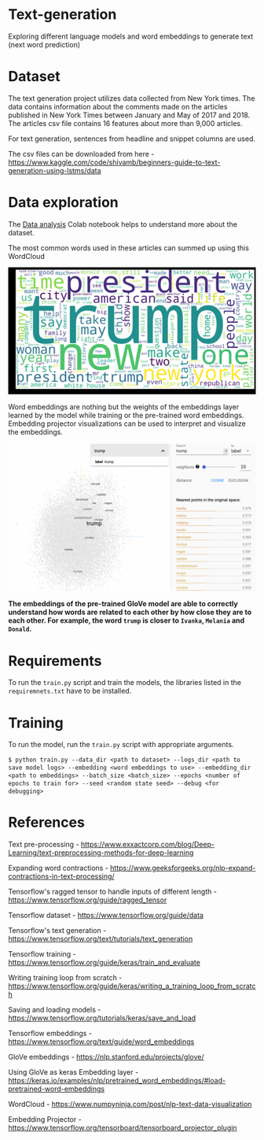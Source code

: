 # Text-generation
Exploring different language models and word embeddings to generate text (next word prediction)

# Dataset
The text generation project utilizes data collected from New York times. The data contains information about the comments made on the articles published in New York Times between January and May of 2017 and 2018. The articles csv file contains 16 features about more than 9,000 articles. 

For text generation, sentences from headline and snippet columns are used.

The csv files can be downloaded from here - https://www.kaggle.com/code/shivamb/beginners-guide-to-text-generation-using-lstms/data

# Data exploration
The [Data analysis](https://colab.research.google.com/drive/1HNRpc6PxcjBO_-swXn2DVgFUwpYtOLN2#scrollTo=TdVxoIfAjCb8) Colab notebook helps to understand more about the dataset.

The most common words used in these articles can summed up using this WordCloud

![WordCloud](/images/wordcloud.png)

Word embeddings are nothing but the weights of the embeddings layer learned by the model while training or the pre-trained word embeddings. Embedding projector visualizations can be used to interpret and visualize the embeddings. 

![Embedding Projector](/images/embedding-projector.png)

**The embeddings of the pre-trained GloVe model are able to correctly understand how words are related to each other by how close they are to each other. For example, the word `trump` is closer to `Ivanka`, `Melania` and `Donald`.**

# Requirements
To run the `train.py` script and train the models, the libraries listed in the `requiremnets.txt` have to be installed.

# Training
To run the model, run the `train.py` script with appropriate arguments.

```
$ python train.py --data_dir <path to dataset> --logs_dir <path to save model logs> --embedding <word embeddings to use> --embedding_dir <path to embeddings> --batch_size <batch_size> --epochs <number of epochs to train for> --seed <random state seed> --debug <for debugging>
```

# References
Text pre-processing - https://www.exxactcorp.com/blog/Deep-Learning/text-preprocessing-methods-for-deep-learning

Expanding word contractions - https://www.geeksforgeeks.org/nlp-expand-contractions-in-text-processing/

Tensorflow's ragged tensor to handle inputs of different length - https://www.tensorflow.org/guide/ragged_tensor

Tensorflow dataset - https://www.tensorflow.org/guide/data

Tensorflow's text generation - https://www.tensorflow.org/text/tutorials/text_generation

Tensorflow training - https://www.tensorflow.org/guide/keras/train_and_evaluate

Writing training loop from scratch - https://www.tensorflow.org/guide/keras/writing_a_training_loop_from_scratch

Saving and loading models - https://www.tensorflow.org/tutorials/keras/save_and_load

Tensorflow embeddings - https://www.tensorflow.org/text/guide/word_embeddings

GloVe embeddings - https://nlp.stanford.edu/projects/glove/

Using GloVe as keras Embedding layer - https://keras.io/examples/nlp/pretrained_word_embeddings/#load-pretrained-word-embeddings

WordCloud - https://www.numpyninja.com/post/nlp-text-data-visualization

Embedding Projector - https://www.tensorflow.org/tensorboard/tensorboard_projector_plugin